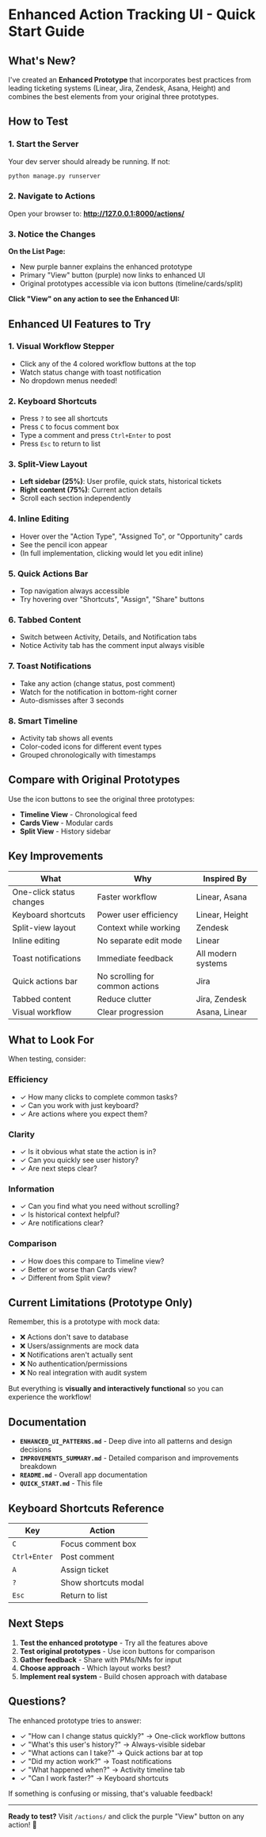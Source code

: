 # Enhanced Action Tracking UI - Quick Start Guide

## What's New?

I've created an **Enhanced Prototype** that incorporates best practices from leading ticketing systems (Linear, Jira, Zendesk, Asana, Height) and combines the best elements from your original three prototypes.

## How to Test

### 1. Start the Server

Your dev server should already be running. If not:

```bash
python manage.py runserver
```

### 2. Navigate to Actions

Open your browser to: **http://127.0.0.1:8000/actions/**

### 3. Notice the Changes

**On the List Page:**

- New purple banner explains the enhanced prototype
- Primary "View" button (purple) now links to enhanced UI
- Original prototypes accessible via icon buttons (timeline/cards/split)

**Click "View" on any action to see the Enhanced UI:**

## Enhanced UI Features to Try

### 1. Visual Workflow Stepper

- Click any of the 4 colored workflow buttons at the top
- Watch status change with toast notification
- No dropdown menus needed!

### 2. Keyboard Shortcuts

- Press `?` to see all shortcuts
- Press `C` to focus comment box
- Type a comment and press `Ctrl+Enter` to post
- Press `Esc` to return to list

### 3. Split-View Layout

- **Left sidebar (25%)**: User profile, quick stats, historical tickets
- **Right content (75%)**: Current action details
- Scroll each section independently

### 4. Inline Editing

- Hover over the "Action Type", "Assigned To", or "Opportunity" cards
- See the pencil icon appear
- (In full implementation, clicking would let you edit inline)

### 5. Quick Actions Bar

- Top navigation always accessible
- Try hovering over "Shortcuts", "Assign", "Share" buttons

### 6. Tabbed Content

- Switch between Activity, Details, and Notification tabs
- Notice Activity tab has the comment input always visible

### 7. Toast Notifications

- Take any action (change status, post comment)
- Watch for the notification in bottom-right corner
- Auto-dismisses after 3 seconds

### 8. Smart Timeline

- Activity tab shows all events
- Color-coded icons for different event types
- Grouped chronologically with timestamps

## Compare with Original Prototypes

Use the icon buttons to see the original three prototypes:

- <i class="fa-solid fa-stream"></i> **Timeline View** - Chronological feed
- <i class="fa-solid fa-th-large"></i> **Cards View** - Modular cards
- <i class="fa-solid fa-columns"></i> **Split View** - History sidebar

## Key Improvements

| What                     | Why                             | Inspired By        |
| ------------------------ | ------------------------------- | ------------------ |
| One-click status changes | Faster workflow                 | Linear, Asana      |
| Keyboard shortcuts       | Power user efficiency           | Linear, Height     |
| Split-view layout        | Context while working           | Zendesk            |
| Inline editing           | No separate edit mode           | Linear             |
| Toast notifications      | Immediate feedback              | All modern systems |
| Quick actions bar        | No scrolling for common actions | Jira               |
| Tabbed content           | Reduce clutter                  | Jira, Zendesk      |
| Visual workflow          | Clear progression               | Asana, Linear      |

## What to Look For

When testing, consider:

### Efficiency

- ✓ How many clicks to complete common tasks?
- ✓ Can you work with just keyboard?
- ✓ Are actions where you expect them?

### Clarity

- ✓ Is it obvious what state the action is in?
- ✓ Can you quickly see user history?
- ✓ Are next steps clear?

### Information

- ✓ Can you find what you need without scrolling?
- ✓ Is historical context helpful?
- ✓ Are notifications clear?

### Comparison

- ✓ How does this compare to Timeline view?
- ✓ Better or worse than Cards view?
- ✓ Different from Split view?

## Current Limitations (Prototype Only)

Remember, this is a prototype with mock data:

- ❌ Actions don't save to database
- ❌ Users/assignments are mock data
- ❌ Notifications aren't actually sent
- ❌ No authentication/permissions
- ❌ No real integration with audit system

But everything is **visually and interactively functional** so you can experience the workflow!

## Documentation

- **`ENHANCED_UI_PATTERNS.md`** - Deep dive into all patterns and design decisions
- **`IMPROVEMENTS_SUMMARY.md`** - Detailed comparison and improvements breakdown
- **`README.md`** - Overall app documentation
- **`QUICK_START.md`** - This file

## Keyboard Shortcuts Reference

| Key          | Action               |
| ------------ | -------------------- |
| `C`          | Focus comment box    |
| `Ctrl+Enter` | Post comment         |
| `A`          | Assign ticket        |
| `?`          | Show shortcuts modal |
| `Esc`        | Return to list       |

## Next Steps

1. **Test the enhanced prototype** - Try all the features above
2. **Test original prototypes** - Use icon buttons for comparison
3. **Gather feedback** - Share with PMs/NMs for input
4. **Choose approach** - Which layout works best?
5. **Implement real system** - Build chosen approach with database

## Questions?

The enhanced prototype tries to answer:

- ✓ "How can I change status quickly?" → One-click workflow buttons
- ✓ "What's this user's history?" → Always-visible sidebar
- ✓ "What actions can I take?" → Quick actions bar at top
- ✓ "Did my action work?" → Toast notifications
- ✓ "What happened when?" → Activity timeline tab
- ✓ "Can I work faster?" → Keyboard shortcuts

If something is confusing or missing, that's valuable feedback!

---

**Ready to test?** Visit `/actions/` and click the purple "View" button on any action! 🚀
